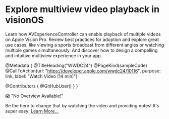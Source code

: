 # Explore multiview video playback in visionOS

Learn how AVExperienceController can enable playback of multiple videos on Apple Vision Pro. Review best practices for adoption and explore great use cases, like viewing a sports broadcast from different angles or watching multiple games simultaneously. And discover how to design a compelling and intuitive multiview experience in your app.

@Metadata {
   @TitleHeading("WWDC24")
   @PageKind(sampleCode)
   @CallToAction(url: "https://developer.apple.com/wwdc24/10116", purpose: link, label: "Watch Video (14 min)")

   @Contributors {
      @GitHubUser(<replace this with your GitHub handle>)
   }
}

😱 "No Overview Available!"

Be the hero to change that by watching the video and providing notes! It's super easy:
 [Learn More…](https://wwdcnotes.github.io/WWDCNotes/documentation/wwdcnotes/contributing)
